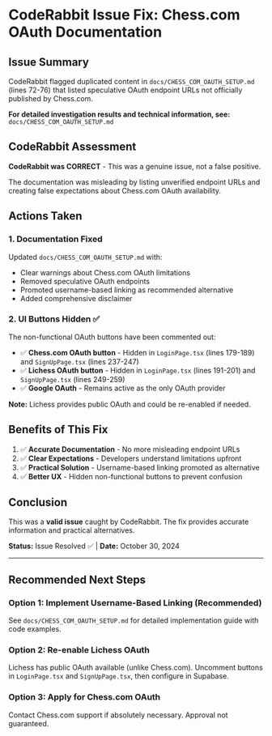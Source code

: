 # CodeRabbit Issue Fix: Chess.com OAuth Documentation

## Issue Summary

CodeRabbit flagged duplicated content in `docs/CHESS_COM_OAUTH_SETUP.md` (lines 72-76) that listed speculative OAuth endpoint URLs not officially published by Chess.com.

**For detailed investigation results and technical information, see:** `docs/CHESS_COM_OAUTH_SETUP.md`

## CodeRabbit Assessment

**CodeRabbit was CORRECT** - This was a genuine issue, not a false positive.

The documentation was misleading by listing unverified endpoint URLs and creating false expectations about Chess.com OAuth availability.

## Actions Taken

### 1. Documentation Fixed
Updated `docs/CHESS_COM_OAUTH_SETUP.md` with:
- Clear warnings about Chess.com OAuth limitations
- Removed speculative OAuth endpoints
- Promoted username-based linking as recommended alternative
- Added comprehensive disclaimer

### 2. UI Buttons Hidden ✅
The non-functional OAuth buttons have been commented out:
- ✅ **Chess.com OAuth button** - Hidden in `LoginPage.tsx` (lines 179-189) and `SignUpPage.tsx` (lines 237-247)
- ✅ **Lichess OAuth button** - Hidden in `LoginPage.tsx` (lines 191-201) and `SignUpPage.tsx` (lines 249-259)
- ✅ **Google OAuth** - Remains active as the only OAuth provider

**Note:** Lichess provides public OAuth and could be re-enabled if needed.

## Benefits of This Fix

1. ✅ **Accurate Documentation** - No more misleading endpoint URLs
2. ✅ **Clear Expectations** - Developers understand limitations upfront
3. ✅ **Practical Solution** - Username-based linking promoted as alternative
4. ✅ **Better UX** - Hidden non-functional buttons to prevent confusion

## Conclusion

This was a **valid issue** caught by CodeRabbit. The fix provides accurate information and practical alternatives.

**Status:** Issue Resolved ✅ | **Date:** October 30, 2024

---

## Recommended Next Steps

### Option 1: Implement Username-Based Linking (Recommended)
See `docs/CHESS_COM_OAUTH_SETUP.md` for detailed implementation guide with code examples.

### Option 2: Re-enable Lichess OAuth
Lichess has public OAuth available (unlike Chess.com). Uncomment buttons in `LoginPage.tsx` and `SignUpPage.tsx`, then configure in Supabase.

### Option 3: Apply for Chess.com OAuth
Contact Chess.com support if absolutely necessary. Approval not guaranteed.
